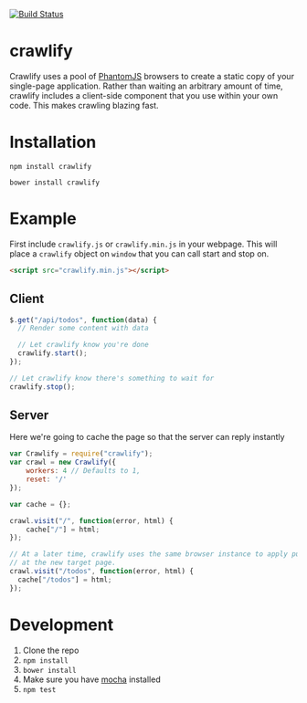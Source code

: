 [![Build Status](https://travis-ci.org/bitovi/crawlify.svg?branch=master)](https://travis-ci.org/bitovi/crawlify)

# crawlify

Crawlify uses a pool of [PhantomJS](http://phantomjs.org/) browsers to create a static copy of your single-page application. Rather than waiting an arbitrary amount of time, crawlify includes a client-side component that you use within your own code. This makes crawling blazing fast.

# Installation

```shell
npm install crawlify
```

```shell
bower install crawlify
```

# Example

First include `crawlify.js` or `crawlify.min.js` in your webpage. This will place a `crawlify` object on `window` that you can call start and stop on.

```html
<script src="crawlify.min.js"></script>
```

## Client

```javascript
$.get("/api/todos", function(data) {
  // Render some content with data

  // Let crawlify know you're done
  crawlify.start();
});

// Let crawlify know there's something to wait for
crawlify.stop();
```

## Server

Here we're going to cache the page so that the server can reply instantly

```javascript
var Crawlify = require("crawlify");
var crawl = new Crawlify({
	workers: 4 // Defaults to 1,
	reset: '/'
});

var cache = {};

crawl.visit("/", function(error, html) {
    cache["/"] = html;
});

// At a later time, crawlify uses the same browser instance to apply pushState
// at the new target page.
crawl.visit("/todos", function(error, html) {
  cache["/todos"] = html;
});

```

# Development

1) Clone the repo
2) `npm install`
3) `bower install`
4) Make sure you have [mocha](http://mochajs.org/) installed
5) `npm test`

